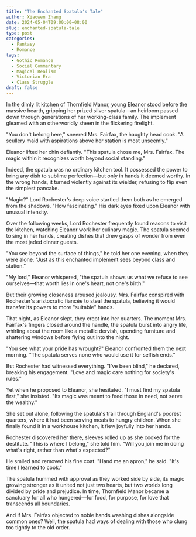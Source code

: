 ```yaml
---
title: "The Enchanted Spatula's Tale"
author: Xiaowen Zhang
date: 2024-05-04T09:00:00+08:00
slug: enchanted-spatula-tale
type: post
categories:
  - Fantasy
  - Romance
tags:
  - Gothic Romance
  - Social Commentary
  - Magical Realism
  - Victorian Era
  - Class Struggle
draft: false
---
```


In the dimly lit kitchen of Thornfield Manor, young Eleanor stood before the massive hearth, gripping her prized silver spatula—an heirloom passed down through generations of her working-class family. The implement gleamed with an otherworldly sheen in the flickering firelight.

"You don't belong here," sneered Mrs. Fairfax, the haughty head cook. "A scullery maid with aspirations above her station is most unseemly."

Eleanor lifted her chin defiantly. "This spatula chose me, Mrs. Fairfax. The magic within it recognizes worth beyond social standing."

Indeed, the spatula was no ordinary kitchen tool. It possessed the power to bring any dish to sublime perfection—but only in hands it deemed worthy. In the wrong hands, it turned violently against its wielder, refusing to flip even the simplest pancake.

"Magic?" Lord Rochester's deep voice startled them both as he emerged from the shadows. "How fascinating." His dark eyes fixed upon Eleanor with unusual intensity.

Over the following weeks, Lord Rochester frequently found reasons to visit the kitchen, watching Eleanor work her culinary magic. The spatula seemed to sing in her hands, creating dishes that drew gasps of wonder from even the most jaded dinner guests.

"You see beyond the surface of things," he told her one evening, when they were alone. "Just as this enchanted implement sees beyond class and station."

"My lord," Eleanor whispered, "the spatula shows us what we refuse to see ourselves—that worth lies in one's heart, not one's birth."

But their growing closeness aroused jealousy. Mrs. Fairfax conspired with Rochester's aristocratic fiancée to steal the spatula, believing it would transfer its powers to more "suitable" hands.

That night, as Eleanor slept, they crept into her quarters. The moment Mrs. Fairfax's fingers closed around the handle, the spatula burst into angry life, whirling about the room like a metallic dervish, upending furniture and shattering windows before flying out into the night.

"You see what your pride has wrought?" Eleanor confronted them the next morning. "The spatula serves none who would use it for selfish ends."

But Rochester had witnessed everything. "I've been blind," he declared, breaking his engagement. "Love and magic care nothing for society's rules."

Yet when he proposed to Eleanor, she hesitated. "I must find my spatula first," she insisted. "Its magic was meant to feed those in need, not serve the wealthy."

She set out alone, following the spatula's trail through England's poorest quarters, where it had been serving meals to hungry children. When she finally found it in a workhouse kitchen, it flew joyfully into her hands.

Rochester discovered her there, sleeves rolled up as she cooked for the destitute. "This is where I belong," she told him. "Will you join me in doing what's right, rather than what's expected?"

He smiled and removed his fine coat. "Hand me an apron," he said. "It's time I learned to cook."

The spatula hummed with approval as they worked side by side, its magic growing stronger as it united not just two hearts, but two worlds long divided by pride and prejudice. In time, Thornfield Manor became a sanctuary for all who hungered—for food, for purpose, for love that transcends all boundaries.

And if Mrs. Fairfax objected to noble hands washing dishes alongside common ones? Well, the spatula had ways of dealing with those who clung too tightly to the old order.